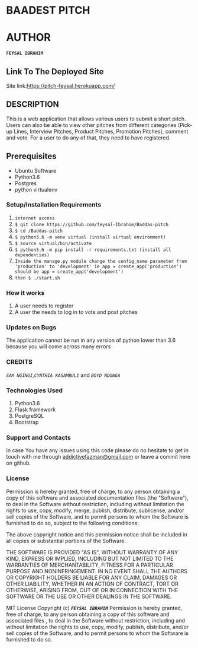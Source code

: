# BAADEST PITCH
# AUTHOR
**`FEYSAL IBRAHIM`**

##  Link To The Deployed Site
 Site link:https://pitch-feysal.herokuapp.com/

## DESCRIPTION

This is a web application that allows various users to submit a short pitch. Users can also be able to view other pitches from different categories (Pick-up Lines, Interview Pitches, Product Pitches, Promotion Pitches), comment and vote. For a user to do any of that, they need to have registered.

## Prerequisites
- Ubuntu Software
- Python3.6
- Postgres
- python virtualenv

### Setup/Installation Requirements
1. `internet access`
2. `$ git clone https://github.com/feysal-Ibrahim/Baddas-pitch`
3.  `$ cd /Baddas-pitch`
4.  `$ python3.6 -m venv virtual (install virtual environment)`
5. `$ source virtual/bin/activate`
6. `$ python3.6 -m pip install -r requirements.txt (install all dependencies)`
7.  `Inside the manage.py module change the config_name parameter from 'production' to 'development' ie app = create_app('production') should be app = create_app('development')`
8. `then $ ./start.sh`



### How it works
1. A user needs to register
2. A user the needs to log in to vote and post pitches




### Updates on Bugs
The application cannot be run in any version of python lower than 3.6 because you will come across many errors

### CREDITS

_`SAM NGINGI`_,_`CYNTHIA KASAMBULI`_ and _`BOYD NDONGA`_



### Technologies Used
1. Python3.6
2. Flask framework
3. PostgreSQL
4. Bootstrap



### Support and Contacts
In case You have any issues using this code please do no hesitate to get in touch with me through addictivefazman@gmail.com or leave a commit here on github.



### License
Permission is hereby granted, free of charge, to any person obtaining a copy of this software and associated documentation files (the "Software"), to deal in the Software without restriction, including without limitation the rights to use, copy, modify, merge, publish, distribute, sublicense, and/or sell copies of the Software, and to permit persons to whom the Software is furnished to do so, subject to the following conditions:

The above copyright notice and this permission notice shall be included in all copies or substantial portions of the Software.

THE SOFTWARE IS PROVIDED "AS IS", WITHOUT WARRANTY OF ANY KIND, EXPRESS OR IMPLIED, INCLUDING BUT NOT LIMITED TO THE WARRANTIES OF MERCHANTABILITY, FITNESS FOR A PARTICULAR PURPOSE AND NONINFRINGEMENT. IN NO EVENT SHALL THE AUTHORS OR COPYRIGHT HOLDERS BE LIABLE FOR ANY CLAIM, DAMAGES OR OTHER LIABILITY, WHETHER IN AN ACTION OF CONTRACT, TORT OR OTHERWISE, ARISING FROM, OUT OF OR IN CONNECTION WITH THE SOFTWARE OR THE USE OR OTHER DEALINGS IN THE SOFTWARE.

MIT License Copyright (c) **_`FEYSAL IBRAHIM`_** Permission is hereby granted, free of charge, to any person obtaining a copy of this software and associated files , to deal in the Software without restriction, including and without limitation the rights to use, copy, modify, publish, distribute, and/or sell copies of the Software, and to permit persons to whom the Software is furnished to do so.